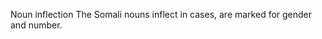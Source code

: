 Noun inflection
The Somali nouns inflect in cases, are marked for gender and number.













































































































































































































































































































